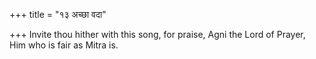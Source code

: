 +++
title = "१३ अच्छा वदा"

+++
Invite thou hither with this song, for praise, Agni the Lord of Prayer,  
     Him who is fair as Mitra is.